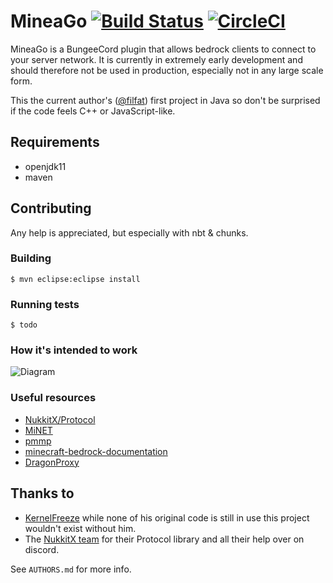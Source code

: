 # MineaGo [![Build Status](https://travis-ci.org/filfat/MineiaGo.svg?branch=master)](https://travis-ci.org/filfat/MineiaGo) [![CircleCI](https://circleci.com/gh/filfat/MineiaGo/tree/master.svg?style=svg)](https://circleci.com/gh/filfat/MineiaGo/tree/master)

MineaGo is a BungeeCord plugin that allows bedrock clients to connect to your server network. It is currently in extremely early development and should therefore not be used in production, especially not in any large scale form.

This the current author's ([@filfat](https://github.com/filfat)) first project in Java so don't be surprised if the code feels C++ or JavaScript-like.

## Requirements
* openjdk11
* maven

## Contributing
Any help is appreciated, but especially with nbt & chunks.

### Building
```$ mvn eclipse:eclipse install```

### Running tests
```$ todo```

### How it's intended to work
![Diagram](https://imgur.com/0NwkI8H.png)

### Useful resources
* [NukkitX/Protocol](https://github.com/NukkitX/Protocol)
* [MiNET](https://github.com/NiclasOlofsson/MiNET/blob/master/src/MiNET/MiNET/Net/MCPE%20Protocol%20Documentation.md)
* [pmmp](https://github.com/pmmp/PocketMine-MP/blob/master/src/pocketmine/network/mcpe/protocol/ProtocolInfo.php)
* [minecraft-bedrock-documentation](https://github.com/MisteFr/minecraft-bedrock-documentation)
* [DragonProxy](https://github.com/DragonetMC/DragonProxy)

## Thanks to
* [KernelFreeze](https://github.com/KernelFreeze) while none of his original code is still in use this project wouldn't exist without him.
* The [NukkitX team](https://github.com/NukkitX/) for their Protocol library and all their help over on discord. 

See ```AUTHORS.md``` for more info.

